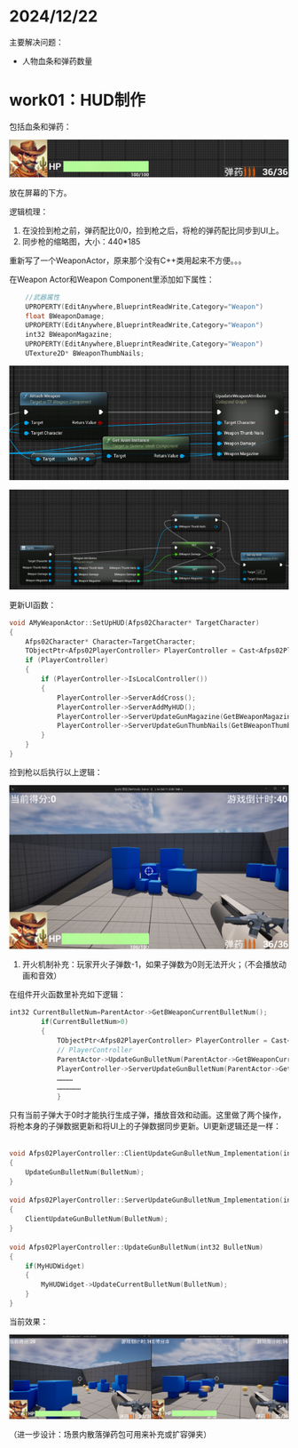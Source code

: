 # 2024/12/22

主要解决问题：

- 人物血条和弹药数量

# work01：HUD制作

包括血条和弹药：

![{E4484254-B149-4431-9D28-E5BAFAF9A50D}.png](E4484254-B149-4431-9D28-E5BAFAF9A50D.png)

放在屏幕的下方。

逻辑梳理：

1. 在没捡到枪之前，弹药配比0/0，捡到枪之后，将枪的弹药配比同步到UI上。
2. 同步枪的缩略图，大小：440*185

重新写了一个WeaponActor，原来那个没有C++类用起来不方便。。。

在Weapon Actor和Weapon Component里添加如下属性：

```cpp
	//武器属性
	UPROPERTY(EditAnywhere,BlueprintReadWrite,Category="Weapon")
	float BWeaponDamage;
	UPROPERTY(EditAnywhere,BlueprintReadWrite,Category="Weapon")
	int32 BWeaponMagazine;
	UPROPERTY(EditAnywhere,BlueprintReadWrite,Category="Weapon")
	UTexture2D* BWeaponThumbNails;
```

![{8830A9D9-7866-4D84-B471-378800D1D0CE}.png](8830A9D9-7866-4D84-B471-378800D1D0CE.png)

![{EB8E9D65-2CCC-48F7-96D6-058106B408FB}.png](EB8E9D65-2CCC-48F7-96D6-058106B408FB.png)

更新UI函数：

```cpp
void AMyWeaponActor::SetUpHUD(Afps02Character* TargetCharacter)
{
	Afps02Character* Character=TargetCharacter;
	TObjectPtr<Afps02PlayerController> PlayerController = Cast<Afps02PlayerController>(Character->GetController());
	if (PlayerController)
	{
		if (PlayerController->IsLocalController())
		{
			PlayerController->ServerAddCross();
			PlayerController->ServerAddMyHUD();
			PlayerController->ServerUpdateGunMagazine(GetBWeaponMagazine());
			PlayerController->ServerUpdateGunThumbNails(GetBWeaponThumbNails());
		}
	}
}
```

捡到枪以后执行以上逻辑：

![{90F94AB8-51ED-451F-9217-857EF2BC2C7B}.png](90F94AB8-51ED-451F-9217-857EF2BC2C7B.png)

1. 开火机制补充：玩家开火子弹数-1，如果子弹数为0则无法开火；（不会播放动画和音效）

在组件开火函数里补充如下逻辑：

```cpp
int32 CurrentBulletNum=ParentActor->GetBWeaponCurrentBulletNum();
		if(CurrentBulletNum>0)
		{
			TObjectPtr<Afps02PlayerController> PlayerController = Cast<Afps02PlayerController>(Character->GetController());
			// PlayerController
			ParentActor->UpdateGunBulletNum(ParentActor->GetBWeaponCurrentBulletNum()-1);
			PlayerController->ServerUpdateGunBulletNum(ParentActor->GetBWeaponCurrentBulletNum());
			…………
			………………
			}
```

只有当前子弹大于0时才能执行生成子弹，播放音效和动画。这里做了两个操作，将枪本身的子弹数据更新和将UI上的子弹数据同步更新。UI更新逻辑还是一样：

```cpp

void Afps02PlayerController::ClientUpdateGunBulletNum_Implementation(int32 BulletNum)
{
	UpdateGunBulletNum(BulletNum);
}

void Afps02PlayerController::ServerUpdateGunBulletNum_Implementation(int32 BulletNum)
{
	ClientUpdateGunBulletNum(BulletNum);
}

void Afps02PlayerController::UpdateGunBulletNum(int32 BulletNum)
{
	if(MyHUDWidget)
	{
		MyHUDWidget->UpdateCurrentBulletNum(BulletNum);
	}
}
```

当前效果：

![{79573D3E-4448-451C-BE76-7FA9F948A506}.png](79573D3E-4448-451C-BE76-7FA9F948A506.png)

（进一步设计：场景内散落弹药包可用来补充或扩容弹夹）